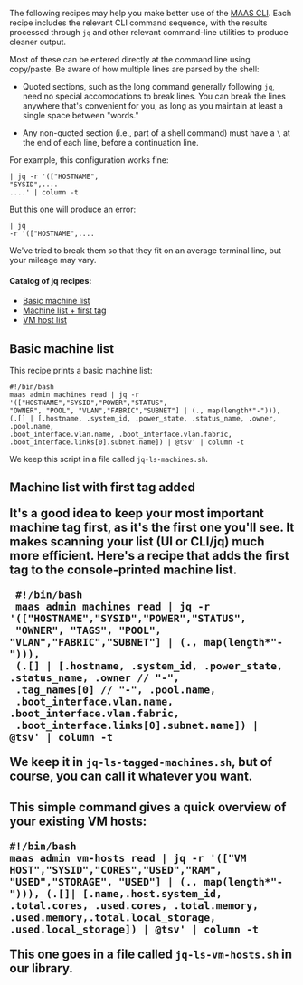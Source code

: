 The following recipes may help you make better use of the [MAAS CLI](/t/maas-cli/802).  Each recipe includes the relevant CLI command sequence, with the results processed through `jq` and other relevant command-line utilities to produce cleaner output.

Most of these can be entered directly at the command line using copy/paste.  Be aware of how multiple lines are parsed by the shell:

* Quoted sections, such as the long command generally following `jq`, need no special accomodations to break lines.  You can break the lines anywhere that's convenient for you, as long as you maintain at least a single space between "words."  

* Any non-quoted section (i.e., part of a shell command) must have a `\` at the end of each line, before a continuation line.

For example, this configuration works fine:

    | jq -r '(["HOSTNAME",
    "SYSID",....
    ....' | column -t

But this one will produce an error:

    | jq
    -r '(["HOSTNAME",....

We've tried to break them so that they fit on an average terminal line, but your mileage may vary.

#### Catalog of jq recipes:

* [Basic machine list](/t/the-cli-cookbook/2218#heading--basic-machine-list)
* [Machine list + first tag](/t/the-cli-cookbook/2218#heading--machine-list-first-tag)
* [VM host list](/t/the-cli-cookbook/2218#heading--vm-host-list)

<h2 id="heading--basic-machine-list">Basic machine list</h2>

This recipe prints a basic machine list:

    #!/bin/bash
    maas admin machines read | jq -r '(["HOSTNAME","SYSID","POWER","STATUS",
    "OWNER", "POOL", "VLAN","FABRIC","SUBNET"] | (., map(length*"-"))),
    (.[] | [.hostname, .system_id, .power_state, .status_name, .owner, .pool.name,
    .boot_interface.vlan.name, .boot_interface.vlan.fabric,
    .boot_interface.links[0].subnet.name]) | @tsv' | column -t

We keep this script in a file called `jq-ls-machines.sh`.

<h2 id="heading--machine-list-first-tag">Machine list with first tag added</a>

It's a good idea to keep your most important machine tag first, as it's the first one you'll see.  It makes scanning your list (UI or CLI/jq) much more efficient.  Here's a recipe that adds the first tag to the console-printed machine list.  

     #!/bin/bash
     maas admin machines read | jq -r '(["HOSTNAME","SYSID","POWER","STATUS",
     "OWNER", "TAGS", "POOL", "VLAN","FABRIC","SUBNET"] | (., map(length*"-"))),
     (.[] | [.hostname, .system_id, .power_state, .status_name, .owner // "-", 
     .tag_names[0] // "-", .pool.name,
     .boot_interface.vlan.name, .boot_interface.vlan.fabric,
     .boot_interface.links[0].subnet.name]) | @tsv' | column -t

We keep it in `jq-ls-tagged-machines.sh`, but of course, you can call it whatever you want.

<h2 id="heading-vm-host-list">

This simple command gives a quick overview of your existing VM hosts:

    #!/bin/bash
    maas admin vm-hosts read | jq -r '(["VM HOST","SYSID","CORES","USED","RAM",
    "USED","STORAGE", "USED"] | (., map(length*"-"))), (.[]| [.name,.host.system_id,
    .total.cores, .used.cores, .total.memory, .used.memory,.total.local_storage,
    .used.local_storage]) | @tsv' | column -t

This one goes in a file called `jq-ls-vm-hosts.sh` in our library.

